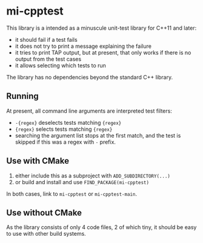 # mi-cpptest

This library is a intended as a minuscule unit-test library for C++11
and later:

- it should fail if a test fails
- it does not try to print a message explaining the failure
- it tries to print TAP output, but at present, that only works if
  there is no output from the test cases
- it allows selecting which tests to run

The library has no dependencies beyond the standard C++ library.

## Running

At present, all command line arguments are interpreted test filters:

- `-{regex}` deselects tests matching `{regex}`
- `{regex}` selects tests matching `{regex}`
- searching the argument list stops at the first match, and the test
  is skipped if this was a regex with `-` prefix.

## Use with CMake

1. either include this as a subproject with `ADD_SUBDIRECTORY(...)`
2. or build and install and use `FIND_PACKAGE(mi-cpptest)`

In both cases, link to `mi-cpptest` or `mi-cpptest-main`.

## Use without CMake

As the library consists of only 4 code files, 2 of which tiny, it
should be easy to use with other build systems.
